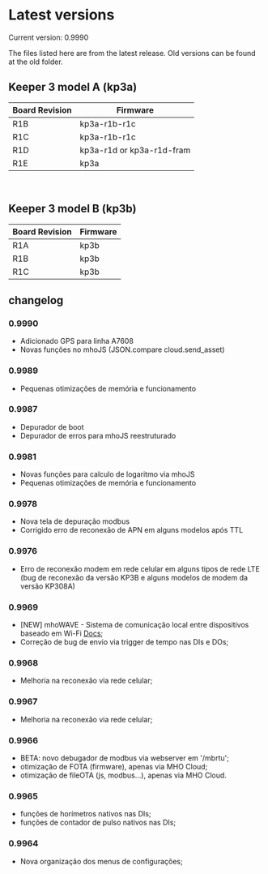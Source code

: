 # Latest versions

Current version: 0.9990

The files listed here are from the latest release. Old versions can be found at the old folder.

## Keeper 3 model A (kp3a)

| Board Revision  | Firmware |
| ------------- | ------------- |
| R1B  | kp3a-r1b-r1c  |
| R1C  | kp3a-r1b-r1c  |
| R1D  | kp3a-r1d or kp3a-r1d-fram  |
| R1E  | kp3a |

</br>

## Keeper 3 model B (kp3b)

| Board Revision  | Firmware |
| ------------- | ------------- |
| R1A  | kp3b  |
| R1B  | kp3b  |
| R1C  | kp3b  |


## changelog
### 0.9990
- Adicionado GPS para linha A7608
- Novas funções no mhoJS (JSON.compare cloud.send_asset)

### 0.9989
- Pequenas otimizações de memória e funcionamento

### 0.9987
- Depurador de boot
- Depurador de erros para mhoJS reestruturado

### 0.9981
- Novas funções para calculo de logaritmo via mhoJS
- Pequenas otimizações de memória e funcionamento

### 0.9978
- Nova tela de depuração modbus
- Corrigido erro de reconexão de APN em alguns modelos após TTL

### 0.9976
- Erro de reconexão modem em rede celular em alguns tipos de rede LTE (bug de reconexão da versão KP3B e alguns modelos de modem da versão KP308A)

### 0.9969
- [NEW] mhoWAVE - Sistema de comunicação local entre dispositivos baseado em Wi-Fi [Docs](https://docs.mhoeng.com/docs/2keeper/config_adv/mhojs/functions/7a-wave);
- Correção de bug de envio via trigger de tempo nas DIs e DOs;

### 0.9968
- Melhoria na reconexão via rede celular;


### 0.9967
- Melhoria na reconexão via rede celular;


### 0.9966
- BETA: novo debugador de modbus via webserver em '/mbrtu';
- otimização de FOTA (firmware), apenas via MHO Cloud;
- otimização de fileOTA (js, modbus...), apenas via MHO Cloud.

### 0.9965
- funções de horímetros nativos nas DIs;
- funções de contador de pulso nativos nas DIs;

### 0.9964
- Nova organização dos menus de configurações;
